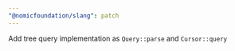 ```yaml
---
"@nomicfoundation/slang": patch
---
```


Add tree query implementation as `Query::parse` and `Cursor::query`
